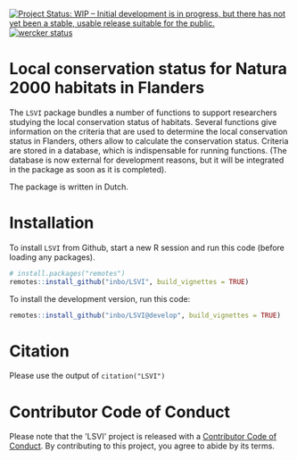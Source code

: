 [![Project Status: WIP – Initial development is in progress, but there has not yet been a stable, usable release suitable for the public.](http://www.repostatus.org/badges/latest/wip.svg)](http://www.repostatus.org/#wip)
[![wercker status](https://app.wercker.com/status/8670f8a451069c04fc944b847d82795b/s/master "wercker status")](https://app.wercker.com/project/byKey/8670f8a451069c04fc944b847d82795b)

# Local conservation status for Natura 2000 habitats in Flanders

The `LSVI` package bundles a number of functions to support researchers studying the local conservation status of habitats. Several functions give information on the criteria that are used to determine the local conservation status in Flanders, others allow to calculate the conservation status. Criteria are stored in a database, which is indispensable for running functions. (The database is now external for development reasons, but it will be integrated in the package as soon as it is completed).

The package is written in Dutch.

# Installation

To install `LSVI` from Github, start a new R session and run this code (before loading any packages).

```r
# install.packages("remotes")
remotes::install_github("inbo/LSVI", build_vignettes = TRUE)
```

To install the development version, run this code: 

```r
remotes::install_github("inbo/LSVI@develop", build_vignettes = TRUE)
```

# Citation

Please use the output of `citation("LSVI")`

# Contributor Code of Conduct

Please note that the 'LSVI' project is released with a [Contributor Code of Conduct](LICENSE.md). By contributing to this project, you agree to abide by its terms.
